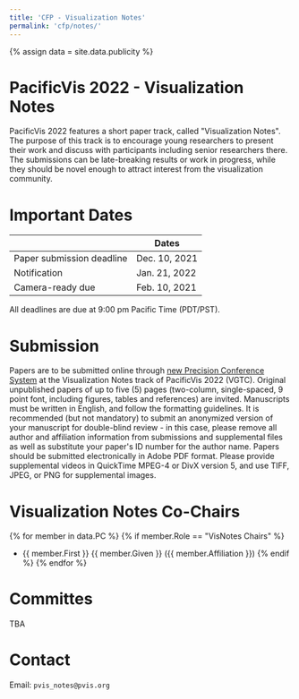 ```yaml
---
title: 'CFP - Visualization Notes'
permalink: 'cfp/notes/'
---
```


{% assign data = site.data.publicity %}

# PacificVis 2022 - Visualization Notes

PacificVis 2022 features a short paper track, called "Visualization Notes". The purpose of this track is to encourage young researchers to present their work and discuss with participants including senior researchers there. The submissions can be late-breaking results or work in progress, while they should be novel enough to attract interest from the visualization community.

# Important Dates

|                           | Dates          |
| --------------------------|----------------|
| Paper submission deadline | Dec. 10, 2021 |
| Notification              | Jan. 21, 2022 |
| Camera-ready due          | Feb. 10, 2021 |

All deadlines are due at 9:00 pm Pacific Time (PDT/PST).

# Submission

Papers are to be submitted online through [new Precision Conference System](https://new.precisionconference.com/user/login?society=vgtc) at the Visualization Notes track of PacificVis 2022 (VGTC).
Original unpublished papers of up to five (5) pages (two-column, single-spaced, 9 point font, including figures, tables and references) are invited. Manuscripts must be written in English, and follow the formatting guidelines. It is recommended (but not mandatory) to submit an anonymized version of your manuscript for double-blind review - in this case, please remove all author and affiliation information from submissions and supplemental files as well as substitute your paper's ID number for the author name. Papers should be submitted electronically in Adobe PDF format. Please provide supplemental videos in QuickTime MPEG-4 or DivX version 5, and use TIFF, JPEG, or PNG for supplemental images.

<!--
PCS: https://new.precisionconference.com/user/login?society=vgtc
    I could not find VisNotes entry, yet
formatting guidelines: http://junctionpublishing.org/vgtc/Track/pacvis.html
-->

# Visualization Notes Co-Chairs

{% for member in data.PC %}
  {% if member.Role == "VisNotes Chairs" %}
- {{ member.First }} {{ member.Given }} ({{ member.Affiliation }})
  {% endif %}
{% endfor %}

<!-- Steffen Frey, University of Groningen, Netherlands
Bum Chul Kwon, IBM Research, United States
Wenwen Dou, University of North Carolina at Charlotte, United States -->

# Committes

TBA

# Contact

Email: `pvis_notes@pvis.org`
